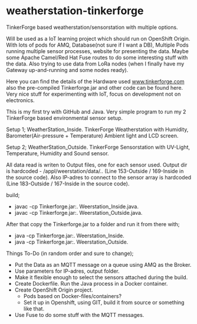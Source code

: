 # weatherstation-tinkerforge
TinkerForge based weatherstation/sensorstation with multiple options.

Will be used as a IoT learning project which should run on OpenShift Origin.
With lots of pods for AMQ, Database(not sure if I want a DB), Multiple Pods running multiple sensor processes, website for presenting the data. Maybe some Apache Camel/Red Hat Fuse routes to do some interesting stuff with the data.
Also trying to use data from LoRa nodes (when I finally have my Gateway up-and-running and some nodes ready).

Here you can find the details of the Hardware used www.tinkerforge.com also the pre-compiled Tinkerforge.jar and other code can be found here. Very nice stuff for experimenting with IoT, focus on development not on electronics.

This is my first try with GitHub and Java. Very simple program to run my 2 TinkerForge based environmental sensor setup.

Setup 1; WeatherStation_Inside.
TinkerForge Weatherstation with Humidity, Barometer(Air-pressure + Temperature) Ambient light and LCD screen.

Setup 2; WeatherStation_Outside.
TinkerForge Sensorstation with UV-Light, Temperature, Humidity and Sound sensor.

All data read is writen to Output files, one for each sensor used.
Output dir is hardcoded - /appl/weerstation/data/.. (Line 153-Outside / 169-Inside in the source code).
Also IP-adres to connect to the sensor array is hardcoded (Line 183-Outside / 167-Inside in the source code).

build;
- javac -cp Tinkerforge.jar:. Weerstation_Inside.java.
- javac -cp Tinkerforge.jar:. Weerstation_Outside.java.

After that copy the Tinkerforge.jar to a folder and run it from there with;
- java -cp Tinkerforge.jar:. Weerstation_Inside.
- java -cp Tinkerforge.jar:. Weerstation_Outside.


Things To-Do (in random order and sure to change);
- Put the Data as an MQTT message on a queue using AMQ as the Broker.
- Use parameters for IP-adres, output folder.
- Make it flexible enough to select the sensors attached during the build.
- Create Dockerfile. Run the Java process in a Docker container.
- Create OpenShift Origin project.
  - Pods based on Docker-files/containers?
  - Set it up in Openshift, using GIT, build it from source or something like that.
- Use Fuse to do some stuff with the MQTT messages.

